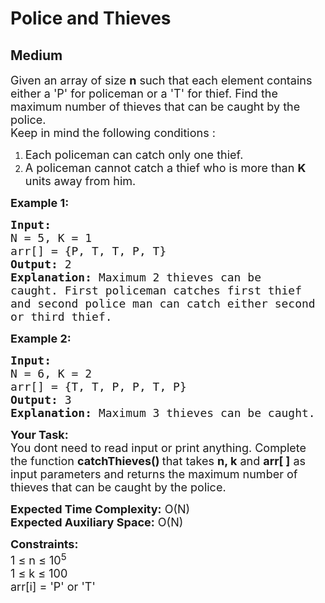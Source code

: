 # Police and Thieves
## Medium 
<div class="problem-statement">
                <p></p><p><span style="font-size:18px">Given an array of size <strong>n</strong> such that each element contains either a 'P' for policeman or a 'T' for thief. Find the maximum number of thieves that can be caught by the police.&nbsp;<br>
Keep in mind the following conditions :</span></p>

<ol>
	<li><span style="font-size:18px">Each policeman can catch only one thief.</span></li>
	<li><span style="font-size:18px">A policeman cannot catch a thief who is more than <strong>K</strong> units away from him.</span></li>
</ol>

<p><strong><span style="font-size:18px">Example 1:</span></strong></p>

<pre><span style="font-size:18px"><strong>Input:</strong>
N = 5, K = 1
arr[] = {P, T, T, P, T}
<strong>Output:</strong> 2
<strong>Explanation:</strong> Maximum 2 thieves can be 
caught. First policeman catches first thief 
and second police man can catch either second 
or third thief.</span></pre>

<p><span style="font-size:18px"><strong>Example 2:</strong></span></p>

<pre><span style="font-size:18px"><strong>Input:</strong>
N = 6, K = 2
arr[] = {T, T, P, P, T, P}
<strong>Output:</strong> 3
<strong>Explanation: </strong>Maximum 3 thieves can be caught.</span></pre>

<p><span style="font-size:18px"><strong>Your Task: &nbsp;</strong><br>
You dont need to read input or print anything. Complete the function <strong>catchThieves() </strong>that takes <strong>n, k</strong> and <strong>arr[ ]</strong>&nbsp;as input parameters and returns the maximum number of thieves that can be caught by the police.&nbsp;</span></p>

<p><span style="font-size:18px"><strong>Expected Time Complexity:</strong> O(N)<br>
<strong>Expected Auxiliary Space:</strong> O(N)</span></p>

<p><span style="font-size:18px"><strong>Constraints:</strong><br>
1 ≤ n ≤&nbsp;10<sup>5</sup><br>
1 ≤&nbsp;k ≤&nbsp;100<br>
arr[i] = 'P' or 'T'</span></p>
 <p></p>
            </div>